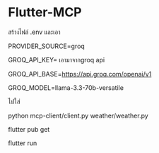 # Flutter-MCP

สร้างไฟล์ .env และเอา 

PROVIDER_SOURCE=groq

GROQ_API_KEY= เอามาจากgroq api

GROQ_API_BASE=https://api.groq.com/openai/v1

GROQ_MODEL=llama-3.3-70b-versatile

ไปใส่

python mcp-client/client.py weather/weather.py

flutter pub get

flutter run 
